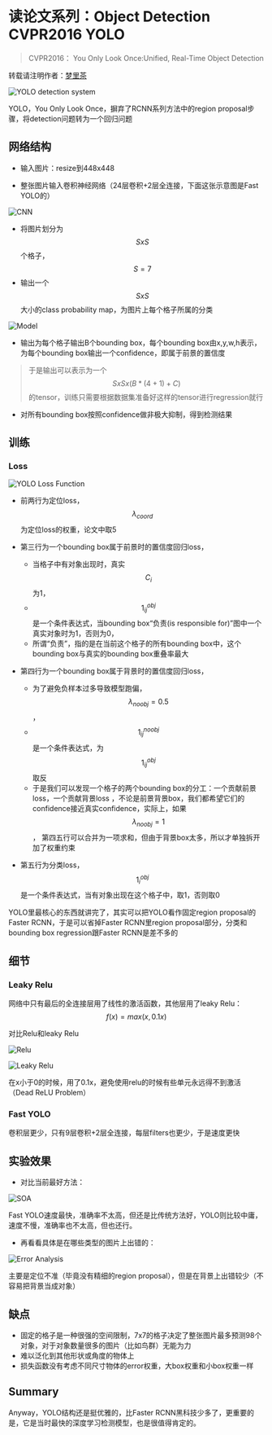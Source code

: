 # 读论文系列：Object Detection CVPR2016 YOLO

> CVPR2016： You Only Look Once:Unified, Real-Time Object Detection

转载请注明作者：[梦里茶](https://github.com/ahangchen)

![YOLO detection system](https://upload-images.jianshu.io/upload_images/1828517-a88772a3cbb2c9a7.png?imageMogr2/auto-orient/strip%7CimageView2/2/w/1240)

YOLO，You Only Look Once，摒弃了RCNN系列方法中的region proposal步骤，将detection问题转为一个回归问题

## 网络结构
- 输入图片：resize到448x448

- 整张图片输入卷积神经网络（24层卷积+2层全连接，下面这张示意图是Fast YOLO的）

![CNN](https://upload-images.jianshu.io/upload_images/1828517-02e0f65d4bbd1ef3.png?imageMogr2/auto-orient/strip%7CimageView2/2/w/1240)

- 将图片划分为$$SxS$$个格子，$$S=7$$
- 输出一个$$SxS$$大小的class probability map，为图片上每个格子所属的分类

![Model](https://upload-images.jianshu.io/upload_images/1828517-da68332415c4cb7e.png?imageMogr2/auto-orient/strip%7CimageView2/2/w/1240)

- 输出为每个格子输出B个bounding box，每个bounding box由x,y,w,h表示，为每个bounding box输出一个confidence，即属于前景的置信度

> 于是输出可以表示为一个$$SxSx(B*(4+1)+C)$$的tensor，训练只需要根据数据集准备好这样的tensor进行regression就行

- 对所有bounding box按照confidence做非极大抑制，得到检测结果

## 训练
### Loss
![YOLO Loss Function](https://upload-images.jianshu.io/upload_images/1828517-0f9a4a9aa50514a2.png?imageMogr2/auto-orient/strip%7CimageView2/2/w/1240)

- 前两行为定位loss，$$\lambda_{coord}$$为定位loss的权重，论文中取5
- 第三行为一个bounding box属于前景时的置信度回归loss，
  - 当格子中有对象出现时，真实$$C_{i}$$为1，
  - $$1_{ij}^{obj}$$是一个条件表达式，当bounding box“负责(is responsible for)”图中一个真实对象时为1，否则为0，
  - 所谓“负责”，指的是在当前这个格子的所有bounding box中，这个bounding box与真实的bounding box重叠率最大
- 第四行为一个bounding box属于背景时的置信度回归loss，
  - 为了避免负样本过多导致模型跑偏， $$\lambda_{noobj}=0.5$$，
  - $$1_{ij}^{noobj}$$是一个条件表达式，为$$1_{ij}^{obj}$$取反
  - 于是我们可以发现一个格子的两个bounding box的分工：一个贡献前景loss，一个贡献背景loss ，不论是前景背景box，我们都希望它们的confidence接近真实confidence，实际上，如果 $$\lambda_{noobj}=1$$， 第四五行可以合并为一项求和，但由于背景box太多，所以才单独拆开加了权重约束


- 第五行为分类loss，$$1_{i}^{obj}$$是一个条件表达式，当有对象出现在这个格子中，取1，否则取0

YOLO里最核心的东西就讲完了，其实可以把YOLO看作固定region proposal的Faster RCNN，于是可以省掉Faster RCNN里region proposal部分，分类和bounding box regression跟Faster RCNN是差不多的

## 细节
### Leaky Relu
网络中只有最后的全连接层用了线性的激活函数，其他层用了leaky Relu：$$f(x)=max(x, 0.1x)$$

对比Relu和leaky Relu

![Relu](https://upload-images.jianshu.io/upload_images/1828517-0828da0d1164c024.png?imageMogr2/auto-orient/strip%7CimageView2/2/w/1240)

![Leaky Relu](https://upload-images.jianshu.io/upload_images/1828517-6fa61d70fdc248c5.png?imageMogr2/auto-orient/strip%7CimageView2/2/w/1240)

在x小于0的时候，用了0.1x，避免使用relu的时候有些单元永远得不到激活（Dead ReLU Problem）

### Fast YOLO
卷积层更少，只有9层卷积+2层全连接，每层filters也更少，于是速度更快

## 实验效果
- 对比当前最好方法：

![SOA](https://upload-images.jianshu.io/upload_images/1828517-3d2bdaa25f96ee6d.png?imageMogr2/auto-orient/strip%7CimageView2/2/w/1240)

Fast YOLO速度最快，准确率不太高，但还是比传统方法好，YOLO则比较中庸，速度不慢，准确率也不太高，但也还行。

- 再看看具体是在哪些类型的图片上出错的：

![Error Analysis](https://upload-images.jianshu.io/upload_images/1828517-5da87baf34a44e0a.png?imageMogr2/auto-orient/strip%7CimageView2/2/w/1240)

主要是定位不准（毕竟没有精细的region proposal），但是在背景上出错较少（不容易把背景当成对象）

## 缺点
- 固定的格子是一种很强的空间限制，7x7的格子决定了整张图片最多预测98个对象，对于对象数量很多的图片（比如鸟群）无能为力
- 难以泛化到其他形状或角度的物体上
- 损失函数没有考虑不同尺寸物体的error权重，大box权重和小box权重一样

## Summary
Anyway，YOLO结构还是挺优雅的，比Faster RCNN黑科技少多了，更重要的是，它是当时最快的深度学习检测模型，也是很值得肯定的。
